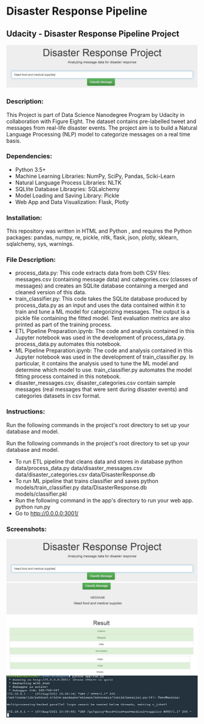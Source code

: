 # Disaster Response Pipeline
## Udacity - Disaster Response Pipeline Project

<img src="https://github.com/suhailna/disasterResponsePipeline/blob/main/disaster_response_pipeline/image1.JPG" alt="My cool logo"/>

### Description:
This Project is part of Data Science Nanodegree Program by Udacity in collaboration with Figure Eight. The dataset contains pre-labelled tweet and messages from real-life 
disaster events. The project aim is to build a Natural Language Processing (NLP) model to categorize messages on a real time basis.

### Dependencies:
* Python 3.5+
* Machine Learning Libraries: NumPy, SciPy, Pandas, Sciki-Learn
* Natural Language Process Libraries: NLTK
* SQLlite Database Libraqries: SQLalchemy
* Model Loading and Saving Library: Pickle
* Web App and Data Visualization: Flask, Plotly

### Installation:
This repository was written in HTML and Python , and requires the Python packages: pandas, numpy, re, pickle, nltk, flask, json, plotly, sklearn, sqlalchemy, sys, warnings.

### File Description:

* process_data.py: This code extracts data from both CSV files: messages.csv (containing message data) and categories.csv (classes of messages) and creates an SQLite database containing a merged and cleaned version of this data.
* train_classifier.py: This code takes the SQLite database produced by process_data.py as an input and uses the data contained within it to train and tune a ML model for categorizing messages. The output is a pickle file containing the fitted model. Test evaluation metrics are also printed as part of the training process.
* ETL Pipeline Preparation.ipynb: The code and analysis contained in this Jupyter notebook was used in the development of process_data.py. process_data.py automates this notebook.
* ML Pipeline Preparation.ipynb: The code and analysis contained in this Jupyter notebook was used in the development of train_classifier.py. In particular, it contains the analysis used to tune the ML model and determine which model to use. train_classifier.py automates the model fitting process contained in this notebook.
* disaster_messages.csv, disaster_categories.csv contain sample messages (real messages that were sent during disaster events) and categories datasets in csv format.


### Instructions:
Run the following commands in the project's root directory to set up your database and model.

Run the following commands in the project's root directory to set up your database and model.

* To run ETL pipeline that cleans data and stores in database python data/process_data.py data/disaster_messages.csv data/disaster_categories.csv data/DisasterResponse.db
* To run ML pipeline that trains classifier and saves python models/train_classifier.py data/DisasterResponse.db models/classifier.pkl
* Run the following command in the app's directory to run your web app. python run.py
* Go to http://0.0.0.0:3001/

### Screenshots:

<img src="https://github.com/suhailna/disasterResponsePipeline/blob/main/disaster_response_pipeline/image1.JPG" alt="My cool logo"/>
<img src="https://github.com/suhailna/disasterResponsePipeline/blob/main/disaster_response_pipeline/image2.JPG" alt="My cool logo"/>
<img src="https://github.com/suhailna/disasterResponsePipeline/blob/main/disaster_response_pipeline/image3.JPG" alt="My cool logo"/>
<img src="https://github.com/suhailna/disasterResponsePipeline/blob/main/disaster_response_pipeline/image4.JPG" alt="My cool logo"/>
<img src="https://github.com/suhailna/disasterResponsePipeline/blob/main/disaster_response_pipeline/image5.JPG" alt="My cool logo"/>
